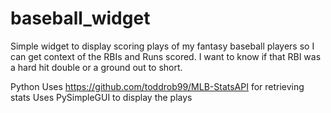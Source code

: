 # baseball_widget

Simple widget to display scoring plays of my fantasy baseball players so I can get context of the RBIs and Runs scored.
I want to know if that RBI was a hard hit double or a ground out to short.

Python
Uses https://github.com/toddrob99/MLB-StatsAPI for retrieving stats
Uses PySimpleGUI to display the plays

